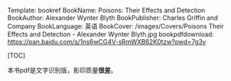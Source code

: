 Template: bookref
BookName: Poisons: Their Effects and Detection
BookAuthor: Alexander Wynter Blyth
BookPublisher: Charles Griffin and Company
BookLanguage: 英语
BookCover: /images/Covers/Poisons Their Effects and Detection - Alexander Wynter Blyth.jpg
bookpdfdownload: https://pan.baidu.com/s/1ns6wCG4V-sRmWXB62K0tzw?pwd=7g3v 


[TOC]

本书pdf是文字识别版，影印质量**很差**。
